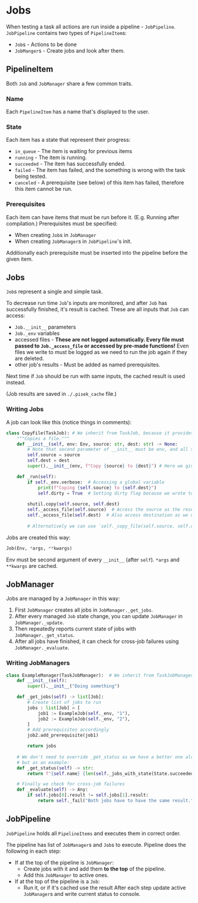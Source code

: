 # Jobs
When testing a task all actions are run inside a pipeline - `JobPipeline`.
`JobPipeline` contains two types of `PipelineItem`s:
 - `Job`s - Actions to be done
 - `JobManger`s - Create jobs and look after them.

## PipelineItem
Both `Job` and `JobManager` share a few common traits.

### Name
Each `PipelineItem` has a name that's displayed to the user.

### State
Each item has a state that represent their progress:
 - `in_queue` - The item is waiting for previous items
 - `running` - The item is running.
 - `succeeded` - The item has successfully ended.
 - `failed` - The item has failed, and the something is wrong with the task being tested.
 - `canceled` - A prerequisite (see below) of this item has failed, therefore this item cannot be run.

### Prerequisites
Each item can have items that must be run before it. (E.g. Running after compilation.) 
Prerequisites must be specified:
 - When creating `Job`s in `JobManager`
 - When creating `JobManager`s in `JobPipeline`'s init.

Additionally each prerequisite must be inserted into the pipeline before the given item.

## Jobs
`Job`s represent a single and simple task.

To decrease run time `Job`'s inputs are monitored, and after `Job` has successfully finished,
it's result is cached. These are all inputs that `Job` can access:
 - `Job.__init__` parameters
 - `Job._env` variables
 - accessed files - **These are not logged automatically. Every file must passed to `Job._access_file` or accessed by pre-made functions!** Even files we write to must be logged as we need to run the job again if they are deleted.
 - other job's results - Must be added as named prerequisites. 

Next time if `Job` should be run with same inputs, the cached result is used instead.

(Job results are saved in `./.pisek_cache` file.)

### Writing Jobs
A job can look like this (notice things in comments):
```py
class CopyFile(TaskJob): # We inherit from TaskJob, because it provides useful methods
    """Copies a file."""
    def __init__(self, env: Env, source: str, dest: str) -> None:
        # Note that second parameter of __init__ must be env, and all subsequent are cached
        self.source = source
        self.dest = dest
        super().__init__(env, f"Copy {source} to {dest}") # Here we give name of the job

    def _run(self):
        if self._env.verbose:  # Accessing a global variable
            print(f"Coping {self.source} to {self.dest}")
            self.dirty = True  # Setting dirty flag because we wrote to a console
        
        shutil.copy(self.source, self.dest)
        self._access_file(self.source)  # Access the source as the result depends on it
        self._access_file(self.dest)  # Also access destination as we need to run the job again if it has changed
        
        # Alternatively we can use `self._copy_file(self.source, self.dest)` with automatic logging
```

Jobs are created this way:
```py
Job(Env, *args, **kwargs)
```
Env must be second argument of every `__init__` (after `self`).
`*args` and `**kwargs` are cached.

## JobManager
Jobs are managed by a `JobManager` in this way:
1. First `JobManager` creates all jobs in `JobManager._get_jobs`.
2. After every managed `Job` state change, you can update `JobManager` in `JobManager._update`. 
3. Then repeatedly reports current state of jobs with `JobManager._get_status`.
4. After all jobs have finished, it can check for cross-job failures using `JobManager._evaluate`.

### Writing JobManagers
```py
class ExampleManager(TaskJobManager):  # We inherit from TaskJobManager again for more methods
    def __init__(self):
        super().__init__("Doing something")

    def _get_jobs(self) -> list[Job]:
        # Create list of jobs to run
        jobs : list[Job] = [
            job1 := ExampleJob(self._env, "1"),
            job2 := ExampleJob(self._env, "2"),
        ]
        # Add prerequisites accordingly 
        job2.add_prerequisite(job1)

        return jobs
    
    # We don't need to override _get_status as we have a better one already
    # but as an example:
    def _get_status(self) -> str:
        return f"{self.name} {len(self._jobs_with_state(State.succeeded))}/{len(self.jobs)}"

    # Finally we check for cross-job failures
    def _evaluate(self) -> Any:
        if self.jobs[0].result != self.jobs[1].result:
            return self._fail("Both jobs have to have the same result.")
```

## JobPipeline
`JobPipeline` holds all `PipelineItems` and executes them in correct order.

The pipeline has list of `JobManager`s and `Job`s to execute.
Pipeline does the following in each step:
 - If at the top of the pipeline is `JobManager`:
   - Create jobs with it and add them **to the top** of the pipeline.
   - Add this `JobManager` to active ones.
 - If at the top of the pipeline is a `Job`:
    - Run it, or if it's cached use the result
After each step update active `JobManager`s and write current status to console.
